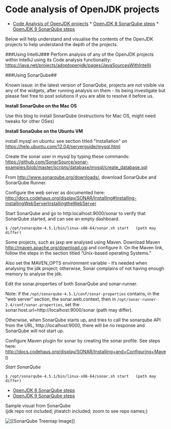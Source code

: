 # Code analysis of OpenJDK projects

* [Code Analysis of OpenJDK projects](code_analysis_of_openjdk_projects.md)
       * [OpenJDK 8 SonarQube steps](openjdk8_sonarqube_steps.md)
       * [OpenJDK 9 SonarQube steps](openjdk9_sonarqube_steps.md)

Below will help understand and visualise the contents of the OpenJDK projects to help understand the depth of the projects.

###Using IntelliJ###
Perform analysis of any of the OpenJDK projects within IntelliJ using its Code analysis functionality:
https://java.net/projects/adoptopenjdk/pages/JavaSourcesWithIntellij


###Using SonarQube##

Known issue: in the latest version of SonarQube, projects are not visible via any of the widgets, after running analysis on them - its being investigate but please feel free to post solutions if you are able to resolve it before us.

**Install SonarQube on the Mac OS**

Use this blog to install SonarQube (instructions for Mac OS, might need tweaks for other OSes)

**Install SonaQube on the Ubuntu VM**

install mysql on ubuntu: see section titled "Installation" on https://help.ubuntu.com/12.04/serverguide/mysql.html

Create the sonar user in mysql by typing these commands: https://github.com/SonarSource/sonar-examples/blob/master/scripts/database/mysql/create_database.sql

From http://www.sonarqube.org/downloads/, download SonarQube and SonarQube Runner.

Configure the web server as documented here:  http://docs.codehaus.org/display/SONAR/Installing#Installing-installingWebServerInstallingtheWebServer

Start SonarQube and go to http:localhost:9000/sonar to verify that SonarQube started, and can see an empty dashboard.

```
$ /opt/sonarqube-4.5.1/bin/linux-x86-64/sonar.sh start   (path may differ)
```

Some projects, such as jaxp are analysed using Maven. Download Maven http://maven.apache.org/download.cgi and configure it. On the Maven link, follow the steps in the section titled “Unix-based operating Systems.”

Also set the MAVEN_OPTS environment variable - it’s needed when analysing the jdk project; otherwise, Sonar complains of not having enough memory to analyse the jdk.

Edit the sonar.properties of both SonarQube and sonar-runner.

Note: if the ```/opt/sonarqube-4.5.1/conf/sonar-properties``` contains, in the “web server” section, the sonar.web.context, then in ```/opt/sonar-runner-2.4/conf/sonar.properties```, set the sonar.host.url=http://localhost:9000/sonar (path may differ). 

Otherwise, when SonarQube starts up, and tries to call the sonarqube API from the URL, http://localhost:9000, there will be no response and SonarQube will not start up.

Configure Maven plugin for sonar by creating the sonar profile. See steps here: http://docs.codehaus.org/display/SONAR/Installing+and+Configuring+Maven 

*Start SonarQube*

```
$ /opt/sonarqube-4.5.1/bin/linux-x86-64/sonar.sh start   (path may differ)
```
* [OpenJDK 8 SonarQube steps](openjdk8_sonarqube_steps.md)
* [OpenJDK 9 SonarQube steps](openjdk9_sonarqube_steps.md)

Sample visual from SonarQube<br/>
(jdk repo not included; jitwatch included; zoom to see repo names;)

![[[SonarQube Treemap Image]]](SonarQube-OpenJDK8-treemap.jpg)